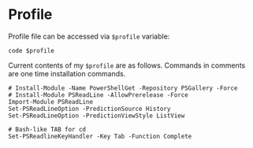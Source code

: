 # Profile

Profile file can be accessed via `$profile` variable:

    code $profile

Current contents of my `$profile` are as follows. Commands in comments are one time installation commands.

    # Install-Module -Name PowerShellGet -Repository PSGallery -Force
    # Install-Module PSReadLine -AllowPrerelease -Force
    Import-Module PSReadLine
    Set-PSReadLineOption -PredictionSource History
    Set-PSReadLineOption -PredictionViewStyle ListView

    # Bash-like TAB for cd
    Set-PSReadlineKeyHandler -Key Tab -Function Complete